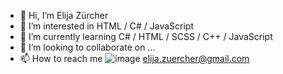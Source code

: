 - 👋 Hi, I’m Elija Zürcher
- 👀 I’m interested in HTML / C# / JavaScript
- 🌱 I’m currently learning C# / HTML / SCSS / C++ / JavaScript
- 💞️ I’m looking to collaborate on ...
- 📫 How to reach me ![image](https://user-images.githubusercontent.com/90031560/170998124-ea276b4e-de75-4bfd-8a46-b2607be24410.png)
elija.zuercher@gmail.com

<!---
ElijaZuercher/ElijaZuercher is a ✨ special ✨ repository because its `README.md` (this file) appears on your GitHub profile.
You can click the Preview link to take a look at your changes.
--->
